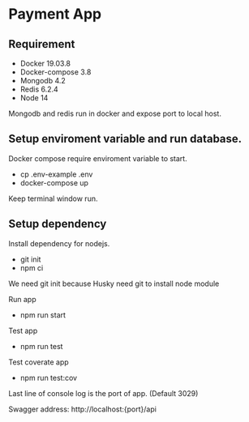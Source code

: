 # Payment App
## Requirement
- Docker 19.03.8
- Docker-compose 3.8
- Mongodb 4.2
- Redis 6.2.4
- Node 14

Mongodb and redis run in docker and expose port to local host.

## Setup enviroment variable and run database.

Docker compose require enviroment variable to start.
- cp .env-example .env 
- docker-compose up

Keep terminal window run.

##  Setup dependency 
Install dependency for nodejs.
- git init
- npm ci

We need git init because Husky need git to install node module

Run app

- npm run start

Test app

- npm run test

Test coverate app 

- npm run test:cov

Last line of console log is the port of app. (Default 3029)

Swagger address: http://localhost:{port}/api
